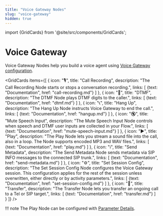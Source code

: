 ```yaml
---
title: "Voice Gateway Nodes" 
slug: "voice-gateway" 
hidden: true 
---
```


import {GridCards} from '@site/src/components/GridCards';

# Voice Gateway

Voice Gateway Nodes help you build a voice agent using [Voice Gateway configuration](../../../../../voice-gateway/overview.md).

<GridCards items={[
  {
    icon: "🎙️",
    title: "Call Recording",
    description: "The Call Recording Node starts or stops a conversation recording.",
    links: [
      {text: "Documentation", href: "call-recording.md"}
    ]
  },
  {
    icon: "🔢",
    title: "DTMF",
    description: "The DTMF Node plays DTMF digits to the caller.",
    links: [
      {text: "Documentation", href: "dtmf.md"}
    ]
  },
  {
    icon: "📞",
    title: "Hang Up",
    description: "The Hang Up Node instructs Voice Gateway to end the call.",
    links: [
      {text: "Documentation", href: "hangup.md"}
    ]
  },
  {
    icon: "🔇",
    title: "Mute Speech Input",
    description: "The Mute Speech Input Node controls when speech and DTMF user inputs are collected in your Flow.",
    links: [
      {text: "Documentation", href: "mute-speech-input.md"}
    ]
  },
  {
    icon: "▶️",
    title: "Play",
    description: "The Play Node lets you stream a sound file into the call, also in a loop. The Node supports encoded MP3 and WAV files.",
    links: [
      {text: "Documentation", href: "play.md"}
    ]
  },
  {
    icon: "ℹ️",
    title: "Send Metadata",
    description: "The Send Metadata Node sends metadata via SIP INFO messages to the connected SIP trunk.",
    links: [
      {text: "Documentation", href: "send-metadata.md"}
    ]
  },
  {
    icon: "⚙️",
    title: "Set Session Config",
    description: "The Set Session Config Node configures the Voice Gateway session. This configuration applies for the rest of the session unless overwritten, either directly or by activity parameters.",
    links: [
      {text: "Documentation", href: "set-session-config.md"}
    ]
  },
  {
    icon: "🔄",
    title: "Transfer",
    description: "The Transfer Node lets you transfer an ongoing call to a Tel or SIP target.",
    links: [
      {text: "Documentation", href: "transfer.md"}
    ]
  }
]} />

!!! note
    The Play Node can be configured with [Parameter Details](parameter-details.md).

